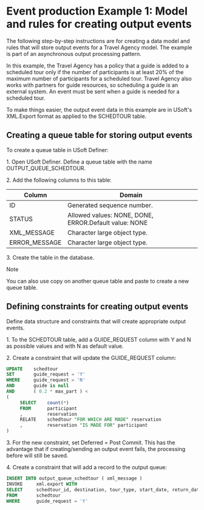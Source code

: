 # Event production Example 1: Model and rules for creating output events

The following step-by-step instructions are for creating a data model and rules that will store output events for a Travel Agency model. The example is part of an asynchronous output processing pattern.

In this example, the Travel Agency has a policy that a guide is added to a scheduled tour only if the number of participants is at least 20% of the maximum number of participants for a scheduled tour. Travel Agency also works with partners for guide resources, so scheduling a guide is an external system. An event must be sent when a guide is needed for a scheduled tour.

To make things easier, the output event data in this example are in USoft's XML.Export format as applied to the SCHEDTOUR table.

## Creating a queue table for storing output events

To create a queue table in USoft Definer:

1. Open USoft Definer. Define a queue table with the name OUTPUT_QUEUE_SCHEDTOUR.

2. Add the following columns to this table:

|**Column**|**Domain**|
|--------|--------|
|ID      |Generated sequence number.|
|STATUS  |Allowed values: NONE, DONE, ERROR.Default value: NONE|
|XML_MESSAGE|Character large object type.|
|ERROR_MESSAGE|Character large object type.|



3. Create the table in the database.

> [!NOTE]
> You can also use copy on another queue table and paste to create a new queue table.

## Defining constraints for creating output events

Define data structure and constraints that will create appropriate output events.

1. To the SCHEDTOUR table, add a GUIDE_REQUEST column with Y and N as possible values and with N as default value.

2. Create a constraint that will update the GUIDE_REQUEST column:

```sql
UPDATE    schedtour
SET       guide_request = 'Y'
WHERE     guide_request = 'N'
AND       guide is null
AND       ( 0.2 * max_part ) < 
(
     SELECT    count(*)
     FROM      participant 
     ,         reservation
     RELATE    schedtour "FOR WHICH ARE MADE" reservation
     ,         reservation "IS MADE FOR" participant
)
```

3. For the new constraint, set Deferred = Post Commit. This has the advantage that if creating/sending an output event fails, the processing before will still be saved.

4. Create a constraint that will add a record to the output queue:

```sql
INSERT INTO output_queue_schedtour ( xml_message )
INVOKE     xml.export WITH
SELECT     schedtour_id, destination, tour_type, start_date, return_date, max_part
FROM       schedtour
WHERE      guide_request = 'Y'
```